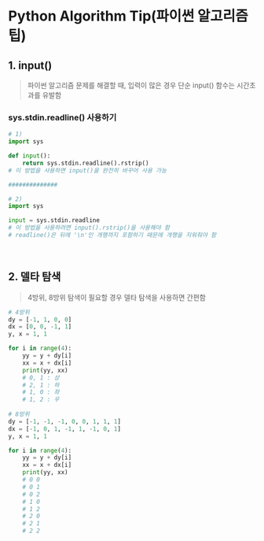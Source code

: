# Python Algorithm Tip(파이썬 알고리즘 팁)

## 1. input()
> 파이썬 알고리즘 문제를 해결할 때, 입력이 많은 경우 단순 input() 함수는 시간초과를 유발함

### sys.stdin.readline() 사용하기
```python
# 1)
import sys

def input():
    return sys.stdin.readline().rstrip()
# 이 방법을 사용하면 input()을 완전히 바꾸어 사용 가능

##############

# 2)
import sys

input = sys.stdin.readline
# 이 방법을 사용하려면 input().rstrip()을 사용해야 함
# readline()은 뒤에 '\n'인 개행까지 포함하기 때문에 개행을 지워줘야 함
```

<br/>

## 2. 델타 탐색

> 4방위, 8방위 탐색이 필요할 경우 델타 탐색을 사용하면 간편함

```python
# 4방위
dy = [-1, 1, 0, 0]
dx = [0, 0, -1, 1]
y, x = 1, 1

for i in range(4):
    yy = y + dy[i]
    xx = x + dx[i]
    print(yy, xx)
    # 0, 1 : 상
    # 2, 1 : 하
    # 1, 0 : 좌
    # 1, 2 : 우
    
# 8방위
dy = [-1, -1, -1, 0, 0, 1, 1, 1]
dx = [-1, 0, 1, -1, 1, -1, 0, 1]
y, x = 1, 1

for i in range(4):
    yy = y + dy[i]
    xx = x + dx[i]
    print(yy, xx)
    # 0 0
    # 0 1
    # 0 2
    # 1 0
    # 1 2
    # 2 0
    # 2 1
    # 2 2
```

